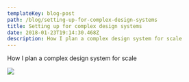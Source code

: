 ```yaml
---
templateKey: blog-post
path: /blog/setting-up-for-complex-design-systems
title: Setting up for complex design systems
date: 2018-01-23T19:14:30.468Z
description: How I plan a complex design system for scale
---
```

How I plan a complex design system for scale

![](/img/pressure-p.jpg)
